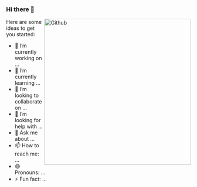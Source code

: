### Hi there 👋

<img width=400 align="right" alt="Github"
src="https://raw.githubusercontent.com/Rishabh2804/Rishabh2804/master/Resources/Developer.gif" 
/> 
Here are some ideas to get you started:

- 🔭 I’m currently working on ...
- 🌱 I’m currently learning ...
- 👯 I’m looking to collaborate on ...
- 🤔 I’m looking for help with ...
- 💬 Ask me about ...
- 📫 How to reach me: ...
- 😄 Pronouns: ...
- ⚡ Fun fact: ...
